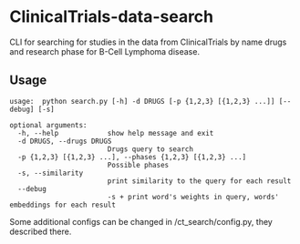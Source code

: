 # ClinicalTrials-data-search
CLI for searching for studies in the data from ClinicalTrials by name drugs and research phase for B-Cell Lymphoma disease.

## Usage

```console
usage:  python search.py [-h] -d DRUGS [-p {1,2,3} [{1,2,3} ...]] [--debug] [-s]

optional arguments:
  -h, --help            show help message and exit
  -d DRUGS, --drugs DRUGS
                        Drugs query to search
  -p {1,2,3} [{1,2,3} ...], --phases {1,2,3} [{1,2,3} ...]
                        Possible phases
  -s, --similarity      
                        print similarity to the query for each result 
  --debug               
                        -s + print word's weights in query, words' embeddings for each result
```

Some additional configs can be changed in /ct_search/config.py, they described there.
